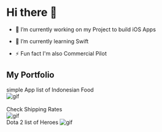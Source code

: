 # Hi there 👋



- 🔭 I’m currently working on my Project to build iOS Apps 

- 🌱 I’m currently learning Swift 

- ⚡ Fun fact I'm also Commercial Pilot

## My Portfolio
                                       
simple App list of Indonesian Food <br/>
![gif](https://thumbs.gfycat.com/SnappyWealthyBaiji-size_restricted.gif) <br/>  
Check Shipping Rates   <br/> ![gif](https://thumbs.gfycat.com/ImpoliteTallJaeger-size_restricted.gif) <br/> Dota 2 list of Heroes
![gif](https://thumbs.gfycat.com/FantasticParchedArgali-size_restricted.gif) <br/>
       

